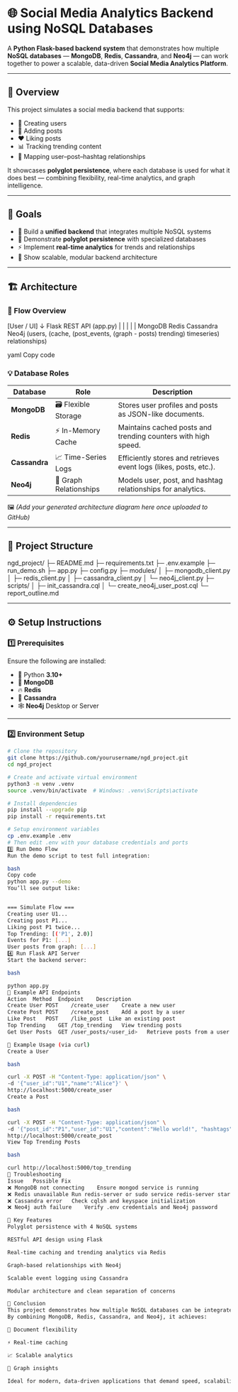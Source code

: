 # 🌐 Social Media Analytics Backend using NoSQL Databases

A **Python Flask-based backend system** that demonstrates how multiple **NoSQL databases** — **MongoDB**, **Redis**, **Cassandra**, and **Neo4j** — can work together to power a scalable, data-driven **Social Media Analytics Platform**.

---

## 📘 Overview

This project simulates a social media backend that supports:

- 👥 Creating users  
- 📝 Adding posts  
- ❤️ Liking posts  
- 📊 Tracking trending content  
- 🔗 Mapping user–post–hashtag relationships  

It showcases **polyglot persistence**, where each database is used for what it does best — combining flexibility, real-time analytics, and graph intelligence.

---

## 🎯 Goals

- 🧩 Build a **unified backend** that integrates multiple NoSQL systems  
- 🧠 Demonstrate **polyglot persistence** with specialized databases  
- ⚡ Implement **real-time analytics** for trends and relationships  
- 🧮 Show scalable, modular backend architecture

---

## 🏗️ Architecture

### 🔄 Flow Overview

[User / UI]
↓
Flask REST API (app.py)
|
| | | |
MongoDB Redis Cassandra Neo4j
(users, (cache, (post_events, (graph -
posts) trending) timeseries) relationships)

yaml
Copy code

### 💡 Database Roles

| Database  | Role | Description |
|------------|------|-------------|
| **MongoDB** | 🗃️ Flexible Storage | Stores user profiles and posts as JSON-like documents. |
| **Redis** | ⚡ In-Memory Cache | Maintains cached posts and trending counters with high speed. |
| **Cassandra** | 📈 Time-Series Logs | Efficiently stores and retrieves event logs (likes, posts, etc.). |
| **Neo4j** | 🔗 Graph Relationships | Models user, post, and hashtag relationships for analytics. |

🖼️ *(Add your generated architecture diagram here once uploaded to GitHub)*

---

## 📁 Project Structure

ngd_project/
├─ README.md
├─ requirements.txt
├─ .env.example
├─ run_demo.sh
├─ app.py
├─ config.py
├─ modules/
│ ├─ mongodb_client.py
│ ├─ redis_client.py
│ ├─ cassandra_client.py
│ └─ neo4j_client.py
├─ scripts/
│ ├─ init_cassandra.cql
│ └─ create_neo4j_user_post.cql
└─ report_outline.md


---

## ⚙️ Setup Instructions

### 1️⃣ Prerequisites

Ensure the following are installed:

- 🐍 Python **3.10+**
- 🍃 **MongoDB**
- 🔥 **Redis**
- 💎 **Cassandra**
- 🕸️ **Neo4j** Desktop or Server

---

### 2️⃣ Environment Setup

```bash
# Clone the repository
git clone https://github.com/yourusername/ngd_project.git
cd ngd_project

# Create and activate virtual environment
python3 -m venv .venv
source .venv/bin/activate  # Windows: .venv\Scripts\activate

# Install dependencies
pip install --upgrade pip
pip install -r requirements.txt

# Setup environment variables
cp .env.example .env
# Then edit .env with your database credentials and ports
3️⃣ Run Demo Flow
Run the demo script to test full integration:

bash
Copy code
python app.py --demo
You’ll see output like:


=== Simulate Flow ===
Creating user U1...
Creating post P1...
Liking post P1 twice...
Top Trending: [('P1', 2.0)]
Events for P1: [...]
User posts from graph: [...]
4️⃣ Run Flask API Server
Start the backend server:

bash

python app.py
🔗 Example API Endpoints
Action	Method	Endpoint	Description
Create User	POST	/create_user	Create a new user
Create Post	POST	/create_post	Add a post by a user
Like Post	POST	/like_post	Like an existing post
Top Trending	GET	/top_trending	View trending posts
Get User Posts	GET	/user_posts/<user_id>	Retrieve posts from a user

🧪 Example Usage (via curl)
Create a User

bash

curl -X POST -H "Content-Type: application/json" \
-d '{"user_id":"U1","name":"Alice"}' \
http://localhost:5000/create_user
Create a Post

bash

curl -X POST -H "Content-Type: application/json" \
-d '{"post_id":"P1","user_id":"U1","content":"Hello world!", "hashtags":["#intro"]}' \
http://localhost:5000/create_post
View Top Trending Posts

bash

curl http://localhost:5000/top_trending
🧰 Troubleshooting
Issue	Possible Fix
❌ MongoDB not connecting	Ensure mongod service is running
❌ Redis unavailable	Run redis-server or sudo service redis-server start
❌ Cassandra error	Check cqlsh and keyspace initialization
❌ Neo4j auth failure	Verify .env credentials and Neo4j password

🧩 Key Features
Polyglot persistence with 4 NoSQL systems

RESTful API design using Flask

Real-time caching and trending analytics via Redis

Graph-based relationships with Neo4j

Scalable event logging using Cassandra

Modular architecture and clean separation of concerns

🏁 Conclusion
This project demonstrates how multiple NoSQL databases can be integrated into a single intelligent backend for social media analytics.
By combining MongoDB, Redis, Cassandra, and Neo4j, it achieves:

📄 Document flexibility

⚡ Real-time caching

📈 Scalable analytics

🔗 Graph insights

Ideal for modern, data-driven applications that demand speed, scalability, and smart insights.

